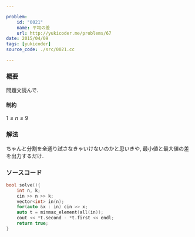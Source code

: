 ```yaml
---

problem:
    id: "0021"
    name: 平均の差
    url: http://yukicoder.me/problems/67
date: 2015/04/09
tags: [yukicoder]
source_code: ./src/0021.cc

---
```


### 概要

問題文読んで.

#### 制約

$1 \le n \le 9$

### 解法

ちゃんと分割を全通り試さなきゃいけないのかと思いきや, 最小値と最大値の差を出力するだけ.

### ソースコード
~~~ cpp
bool solve(){
    int n, k;
    cin >> n >> k;
    vector<int> in(n);
    for(auto &x : in) cin >> x;
    auto t = minmax_element(all(in));
    cout << *t.second - *t.first << endl;
    return true;
}
~~~

